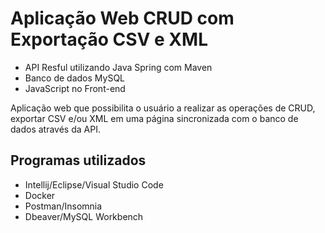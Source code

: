 # Aplicação Web CRUD com Exportação CSV e XML
* API Resful utilizando Java Spring com Maven
* Banco de dados MySQL
* JavaScript no Front-end

Aplicação web que possibilita o usuário a realizar as operações de CRUD, exportar CSV e/ou XML em uma página sincronizada com o banco de dados através da API.  

## Programas utilizados
* Intellij/Eclipse/Visual Studio Code
* Docker
* Postman/Insomnia
* Dbeaver/MySQL Workbench
